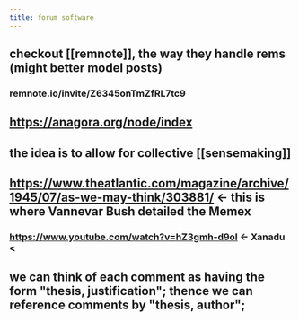 ```yaml
---
title: forum software
---
```


## checkout [[remnote]], the way they handle rems (might better model posts)
### remnote.io/invite/Z6345onTmZfRL7tc9
## https://anagora.org/node/index
## the idea is to allow for collective [[sensemaking]]
## https://www.theatlantic.com/magazine/archive/1945/07/as-we-may-think/303881/ <- this is where Vannevar Bush detailed the Memex
### https://www.youtube.com/watch?v=hZ3gmh-d9oI <- Xanadu <
##
## we can think of each comment as having the form "thesis, justification"; thence we can reference comments by "thesis, author";
